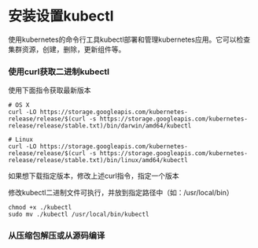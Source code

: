 # 安装设置kubectl

使用kubernetes的命令行工具kubectl部署和管理kubernetes应用。它可以检查集群资源，创建，删除，更新组件等。



### 使用curl获取二进制kubectl

使用下面指令获取最新版本

```shell
# OS X
curl -LO https://storage.googleapis.com/kubernetes-release/release/$(curl -s https://storage.googleapis.com/kubernetes-release/release/stable.txt)/bin/darwin/amd64/kubectl

# Linux
curl -LO https://storage.googleapis.com/kubernetes-release/release/$(curl -s https://storage.googleapis.com/kubernetes-release/release/stable.txt)/bin/linux/amd64/kubectl
```

如果想下载指定版本，修改上述curl指令，指定一个版本

修改kubectl二进制文件可执行，并放到指定路径中（如：/usr/local/bin）

```
chmod +x ./kubectl
sudo mv ./kubectl /usr/local/bin/kubectl
```



### 从压缩包解压或从源码编译

